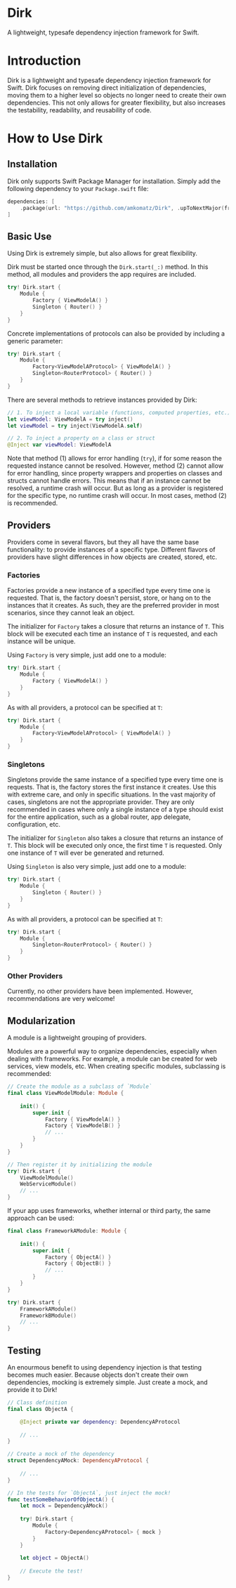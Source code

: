# Dirk

A lightweight, typesafe dependency injection framework for Swift.

# Introduction

Dirk is a lightweight and typesafe dependency injection framework for Swift. Dirk focuses on removing direct 
initialization of dependencies, moving them to a higher level so objects no longer need to create their own 
dependencies. This not only allows for greater flexibility, but also increases the testability, readability, and 
reusability of code.

# How to Use Dirk

## Installation

Dirk only supports Swift Package Manager for installation. Simply add the following dependency to your
`Package.swift` file:

```swift
dependencies: [
    .package(url: "https://github.com/amkomatz/Dirk", .upToNextMajor(from: "1.0.0"))
]
```

## Basic Use

Using Dirk is extremely simple, but also allows for great flexibility.

Dirk must be started once through the `Dirk.start(_:)` method. In this method, all modules and providers the
app requires are included.

```swift
try! Dirk.start {
    Module {
        Factory { ViewModelA() }
        Singleton { Router() }
    }
}
```

Concrete implementations of protocols can also be provided by including a generic parameter:

```swift
try! Dirk.start {
    Module {
        Factory<ViewModelAProtocol> { ViewModelA() }
        Singleton<RouterProtocol> { Router() }
    }
}
```

There are several methods to retrieve instances provided by Dirk:

```swift
// 1. To inject a local variable (functions, computed properties, etc.)
let viewModel: ViewModelA = try inject()
let viewModel = try inject(ViewModelA.self)

// 2. To inject a property on a class or struct
@Inject var viewModel: ViewModelA
```

Note that method (1) allows for error handling (`try`), if for some reason the requested instance cannot be 
resolved. However, method (2) cannot allow for error handling, since property wrappers and properties on 
classes and structs cannot handle errors. This means that if an instance cannot be resolved, a runtime crash will
occur. But as long as a provider is registered for the specific type, no runtime crash will occur. In most cases,
method (2) is recommended.

## Providers

Providers come in several flavors, but they all have the same base functionality: to provide instances of a 
specific type. Different flavors of providers have slight differences in how objects are created, stored, etc. 

### Factories

Factories provide a new instance of a specified type every time one is requested. That is, the factory doesn't
persist, store, or hang on to the instances that it creates. As such, they are the preferred provider in most
scenarios, since they cannot leak an object.

The initializer for `Factory` takes a closure that returns an instance of `T`. This block will be executed each time
an instance of `T` is requested, and each instance will be unique.

Using `Factory` is very simple, just add one to a module:

```swift
try! Dirk.start {
    Module {
        Factory { ViewModelA() }
    }
}
```

As with all providers, a protocol can be specified at `T`:

```swift
try! Dirk.start {
    Module {
        Factory<ViewModelAProtocol> { ViewModelA() }
    }
}
```

### Singletons

Singletons provide the same instance of a specified type every time one is requests. That is, the factory stores
the first instance it creates. Use this with extreme care, and only in specific situations. In the vast majority of
cases, singletons are not the appropriate provider. They are only recommended in cases where only a single
instance of a type should exist for the entire application, such as a global router, app delegate, configuration, 
etc.

The initializer for `Singleton` also takes a closure that returns an instance of `T`. This block will be executed only
once, the first time `T` is requested. Only one instance of `T` will ever be generated and returned.

Using `Singleton` is also very simple, just add one to a module:

```swift
try! Dirk.start {
    Module {
        Singleton { Router() }
    }
}
```

As with all providers, a protocol can be specified at `T`:

```swift
try! Dirk.start {
    Module {
        Singleton<RouterProtocol> { Router() }
    }
}
```

### Other Providers

Currently, no other providers have been implemented. However, recommendations are very welcome!

## Modularization

A module is a lightweight grouping of providers. 

Modules are a powerful way to organize dependencies, especially when dealing with frameworks. For example,
a module can be created for web services, view models, etc. When creating specific modules, subclassing is
recommended:

```swift
// Create the module as a subclass of `Module`
final class ViewModelModule: Module {
    
    init() {
        super.init {
            Factory { ViewModelA() }
            Factory { ViewModelB() }
            // ...
        }
    }
}

// Then register it by initializing the module
try! Dirk.start {
    ViewModelModule()
    WebServiceModule()
    // ...
}
```

If your app uses frameworks, whether internal or third party, the same approach can be used:

```swift
final class FrameworkAModule: Module {
    
    init() {
        super.init {
            Factory { ObjectA() }
            Factory { ObjectB() }
            // ...
        }
    }
}

try! Dirk.start {
    FrameworkAModule()
    FrameworkBModule()
    // ...
}
```

## Testing

An enourmous benefit to using dependency injection is that testing becomes much easier. Because objects
don't create their own dependencies, mocking is extremely simple. Just create a mock, and provide it to Dirk!

```swift
// Class definition
final class ObjectA {

    @Inject private var dependency: DependencyAProtocol
    
    // ...
}

// Create a mock of the dependency
struct DependencyAMock: DependencyAProtocol {
    
    // ...
}

// In the tests for `ObjectA`, just inject the mock!
func testSomeBehaviorOfObjectA() {
    let mock = DependencyAMock()
    
    try! Dirk.start {
        Module {
            Factory<DependencyAProtocol> { mock }
        }
    }
    
    let object = ObjectA()
    
    // Execute the test!
}
```
